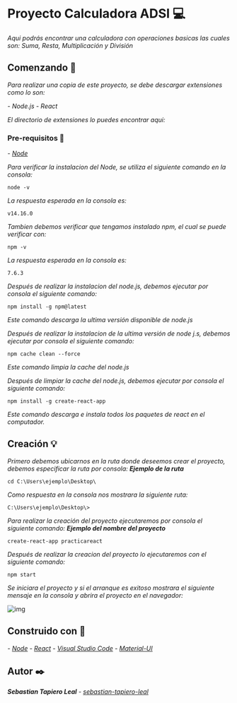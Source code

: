 # Proyecto Calculadora ADSI :computer:

_Aqui podrás encontrar una calculadora con operaciones basicas las cuales son: Suma, Resta, Multiplicación y División_

## Comenzando :open_file_folder:

_Para realizar una copia de este proyecto, se debe descargar extensiones como lo son:_

_- Node.js_
_- React_

_El directorio de extensiones lo puedes encontrar aqui:_

### Pre-requisitos :scroll:

_- [Node](https://nodejs.org/es/)_

_Para verificar la instalacion del Node, se utiliza el siguiente comando en la consola:_
```
node -v
```
_La respuesta esperada en la consola es:_
```
v14.16.0
```
_Tambien debemos verificar que tengamos instalado npm, el cual se puede verificar con:_
```
npm -v
```
_La respuesta esperada en la consola es:_
```
7.6.3
```
_Después de realizar la instalacion del node.js, debemos ejecutar por consola el siguiente comando:_
```
npm install -g npm@latest
```
_Este comando descarga la ultima versión disponible de node.js_

_Después de realizar la instalacion de la ultima versión de node j.s, debemos ejecutar por consola el siguiente comando:_
```
npm cache clean --force
```
_Este comando limpia la cache del node.js_

_Después de limpiar la cache del node.js, debemos ejecutar por consola el siguiente comando:_
```
npm install -g create-react-app
```
_Este comando descarga e instala todos los paquetes de react en el computador._

## Creación :bulb:

_Primero debemos ubicarnos en la ruta donde deseemos crear el proyecto, debemos especificar la ruta por consola:_
_**Ejemplo de la ruta**_
```
cd C:\Users\ejemplo\Desktop\
```
_Como respuesta en la consola nos mostrara la siguiente ruta:_
```
C:\Users\ejemplo\Desktop\>
```
_Para realizar la creación del proyecto ejecutaremos por consola el siguiente comando:_
_**Ejemplo del nombre del proyecto**_
```
create-react-app practicareact
```
_Después de realizar la creacion del proyecto lo ejecutaremos con el siguiente comando:_
```
npm start
```
_Se iniciara el proyecto y si el arranque es exitoso mostrara el siguiente mensaje en la consola y abrira el proyecto en el navegador:_

![img](https://miro.medium.com/max/1136/1*AMI3Jk_efWdyDfGlFAFEPQ.png)

## Construido con :hammer:

_- [Node](https://nodejs.org/es/)_
_- [React](https://es.reactjs.org/)_
_- [Visual Studio Code](https://code.visualstudio.com/)_
_- [Material-UI](https://material-ui.com/)_

## Autor :black_nib:

_**Sebastian Tapiero Leal** - [sebastian-tapiero-leal](https://github.com/sebastian-tapiero-leal)_